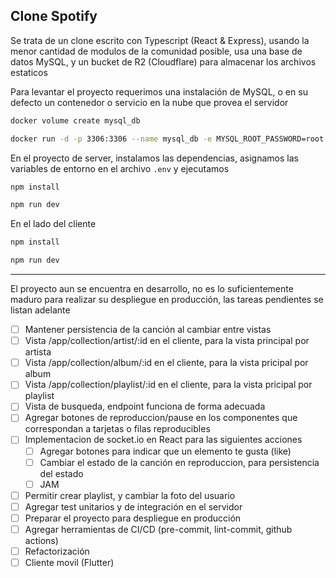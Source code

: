 ## Clone Spotify

Se trata de un clone escrito con Typescript (React & Express), usando la menor cantidad de modulos de la comunidad posible, usa una base de datos MySQL, y un bucket de R2 (Cloudflare) para almacenar los archivos estaticos

Para levantar el proyecto requerimos una instalación de MySQL, o en su defecto un contenedor o servicio en la nube que provea el servidor

```sh
docker volume create mysql_db

docker run -d -p 3306:3306 --name mysql_db -e MYSQL_ROOT_PASSWORD=root --mount src=mysql_db,dst=/var/lib/mysql mysql
```

En el proyecto de server, instalamos las dependencias, asignamos las variables de entorno en el archivo `.env` y ejecutamos

```sh
npm install

npm run dev
```


En el lado del cliente

```sh
npm install

npm run dev
```

---

El proyecto aun se encuentra en desarrollo, no es lo suficientemente maduro para realizar su despliegue en producción, las tareas pendientes se listan adelante

- [ ] Mantener persistencia de la canción al cambiar entre vistas
- [ ] Vista /app/collection/artist/:id en el cliente, para la vista principal por artista
- [ ] Vista /app/collection/album/:id en el cliente, para la vista pricipal por album
- [ ] Vista /app/collection/playlist/:id en el cliente, para la vista pricipal por playlist
- [ ] Vista de busqueda, endpoint funciona de forma adecuada
- [ ] Agregar botones de reproduccion/pause en los componentes que correspondan a tarjetas o filas reproducibles
- [ ] Implementacion de socket.io en React para las siguientes acciones
  - [ ] Agregar botones para indicar que un elemento te gusta (like)
  - [ ] Cambiar el estado de la canción en reproduccion, para persistencia del estado
  - [ ] JAM
- [ ] Permitir crear playlist, y cambiar la foto del usuario
- [ ] Agregar test unitarios y de integración en el servidor
- [ ] Preparar el proyecto para despliegue en producción
- [ ] Agregar herramientas de CI/CD (pre-commit, lint-commit, github actions)
- [ ] Refactorización
- [ ] Cliente movil (Flutter)
